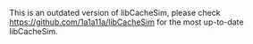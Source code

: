 This is an outdated version of libCacheSim, please check https://github.com/1a1a11a/libCacheSim for the most up-to-date libCacheSim. 